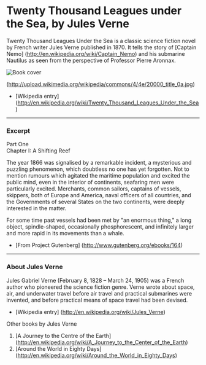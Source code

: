 # Twenty Thousand Leagues under the Sea, by Jules Verne

Twenty Thousand Leagues Under the Sea is a classic science fiction novel by French writer Jules Verne published in 1870. It tells the story of [Captain Nemo] (http://en.wikipedia.org/wiki/Captain_Nemo) and his submarine Nautilus as seen from the perspective of Professor Pierre Aronnax.
 
![Book cover](/images/2000.jpg)
 
(http://upload.wikimedia.org/wikipedia/commons/4/4e/20000_title_0a.jpg)

 - [Wikipedia entry] (http://en.wikipedia.org/wiki/Twenty_Thousand_Leagues_Under_the_Sea)
 
 ***

### Excerpt

Part One  
Chapter I: A Shifting Reef

The year 1866 was signalised by a remarkable incident, a mysterious and puzzling phenomenon, which doubtless no one has yet forgotten. Not to mention rumours which agitated the maritime population and excited the public mind, even in the interior of continents, seafaring men were particularly excited. Merchants, common sailors, captains of vessels, skippers, both of Europe and America, naval officers of all countries, and the Governments of several States on the two continents, were deeply interested in the matter.

For some time past vessels had been met by "an enormous thing," a long object, spindle-shaped, occasionally phosphorescent, and infinitely larger and more rapid in its movements than a whale.

- [From Project Gutenberg] (http://www.gutenberg.org/ebooks/164)

***

### About Jules Verne

Jules Gabriel Verne (February 8, 1828 – March 24, 1905) was a French author who pioneered the science fiction genre. Verne wrote about space, air, and underwater travel before air travel and practical submarines were invented, and before practical means of space travel had been devised.

- [Wikipedia entry] (http://en.wikipedia.org/wiki/Jules_Verne)

Other books by Jules Verne

1.	[A Journey to the Centre of the Earth] (http://en.wikipedia.org/wiki/A_Journey_to_the_Center_of_the_Earth)
2.	[Around the World in Eighty Days] (http://en.wikipedia.org/wiki/Around_the_World_in_Eighty_Days)
